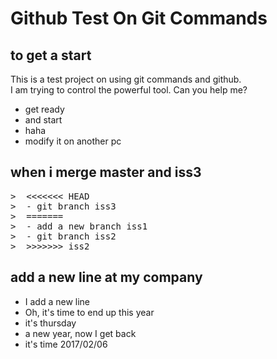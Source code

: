 # Github Test On Git Commands

## to get a start

This is a test project on using git commands and github.  
I am trying to control the powerful tool. Can you help me?

- get ready
- and start
- haha
- modify it on another pc

## when i merge master and iss3  
<pre>
>  <<<<<<< HEAD  
>  - git branch iss3  
>  =======  
>  - add a new branch iss1  
>  - git branch iss2  
>  >>>>>>> iss2  
</pre>

## add a new line at my company

- I add a new line
- Oh, it's time to end up this year
- it's thursday
- a new year, now I get back
- it's time 2017/02/06
